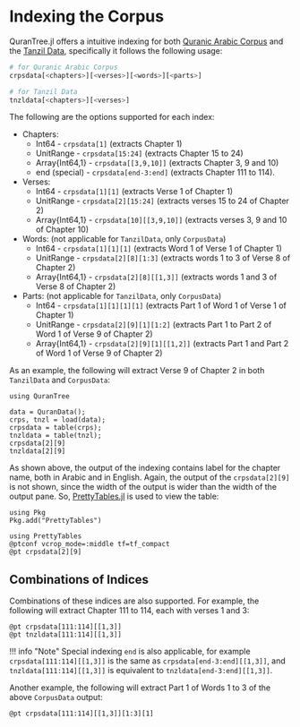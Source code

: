 Indexing the Corpus
=====
QuranTree.jl offers a intuitive indexing for both [Quranic Arabic Corpus](https://corpus.quran.com/) and the [Tanzil Data](http://tanzil.net/download), specifically it follows the following usage:
```julia
# for Quranic Arabic Corpus
crpsdata[<chapters>][<verses>][<words>][<parts>]

# for Tanzil Data
tnzldata[<chapters>][<verses>]
```
The following are the options supported for each index:
 * Chapters:
    * Int64 - `crpsdata[1]` (extracts Chapter 1)
    * UnitRange - `crpsdata[15:24]` (extracts Chapter 15 to 24)
    * Array{Int64,1} - `crpsdata[[3,9,10]]` (extracts Chapter 3, 9 and 10)
    * end (special) - `crpsdata[end-3:end]` (extracts Chapter 111 to 114).
 * Verses:
    * Int64 - `crpsdata[1][1]` (extracts Verse 1 of Chapter 1)
    * UnitRange - `crpsdata[2][15:24]` (extracts verses 15 to 24 of Chapter 2)
    * Array{Int64,1} - `crpsdata[10][[3,9,10]]` (extracts verses 3, 9 and 10 of Chapter 10)
 * Words: (not applicable for `TanzilData`, only `CorpusData`)
    * Int64 - `crpsdata[1][1][1]` (extracts Word 1 of Verse 1 of Chapter 1)
    * UnitRange - `crpsdata[2][8][1:3]` (extracts words 1 to 3 of Verse 8 of Chapter 2)
    * Array{Int64,1} - `crpsdata[2][8][[1,3]]` (extracts words 1 and 3 of Verse 8 of Chapter 2)
* Parts: (not applicable for `TanzilData`, only `CorpusData`)
    * Int64 - `crpsdata[1][1][1][1]` (extracts Part 1 of Word 1 of Verse 1 of Chapter 1)
    * UnitRange - `crpsdata[2][9][1][1:2]` (extracts Part 1 to Part 2 of Word 1 of Verse 9 of Chapter 2)
    * Array{Int64,1} - `crpsdata[2][9][1][[1,2]]` (extracts Part 1 and Part 2 of Word 1 of Verse 9 of Chapter 2)

As an example, the following will extract Verse 9 of Chapter 2 in both `TanzilData` and `CorpusData`:
```@repl abc
using QuranTree

data = QuranData();
crps, tnzl = load(data);
crpsdata = table(crps);
tnzldata = table(tnzl);
crpsdata[2][9]
tnzldata[2][9]
```
As shown above, the output of the indexing contains label for the chapter name, both in Arabic and in English. Again, the output of the `crpsdata[2][9]` is not shown, since the width of the output is wider than the width of the output pane. So, [PrettyTables.jl](https://github.com/ronisbr/PrettyTables.jl) is used to view the table:
```@setup abc
using Pkg
Pkg.add("PrettyTables")
```
```@repl abc
using PrettyTables
@ptconf vcrop_mode=:middle tf=tf_compact
@pt crpsdata[2][9]
```
## Combinations of Indices
Combinations of these indices are also supported. For example, the following will extract Chapter 111 to 114, each with verses 1 and 3:
```@repl abc
@pt crpsdata[111:114][[1,3]]
@pt tnzldata[111:114][[1,3]] 
```
!!! info "Note"
    Special indexing `end` is also applicable, for example `crpsdata[111:114][[1,3]]` is the same as `crpsdata[end-3:end][[1,3]]`, and `tnzldata[111:114][[1,3]]` is equivalent to `tnzldata[end-3:end][[1,3]]`.

Another example, the following will extract Part 1 of Words 1 to 3 of the above `CorpusData` output:
```@repl abc
@pt crpsdata[111:114][[1,3]][1:3][1] 
```
